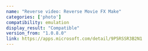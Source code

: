 ```yaml
---
name: "Reverse video: Reverse Movie FX Make"
categories: ['photo']
compatibility: emulation
display_result: "Compatible"
version_from: "1.0.8.0"
link: https://apps.microsoft.com/detail/9P5RSSR3B2N1
---
```

